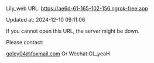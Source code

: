 Lily_web URL: https://ae6d-61-165-102-156.ngrok-free.app

Updated at: 2024-12-10 09:11:06

If you cannot open this URL, the server might be down.

Please contact: 

goley04@foxmail.com Or Wechat:GL_yeaH